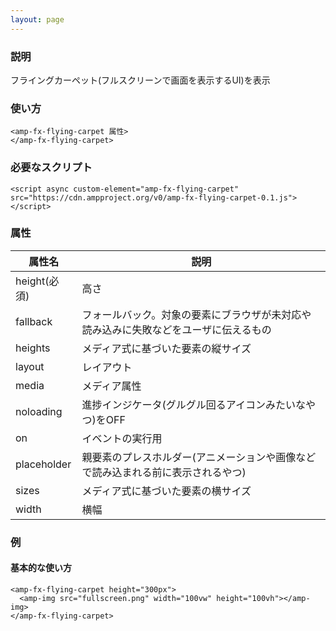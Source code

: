 ```yaml
---
layout: page
---
```


### 説明

フライングカーペット(フルスクリーンで画面を表示するUI)を表示

### 使い方

    <amp-fx-flying-carpet 属性>
    </amp-fx-flying-carpet>

### 必要なスクリプト

    <script async custom-element="amp-fx-flying-carpet" src="https://cdn.ampproject.org/v0/amp-fx-flying-carpet-0.1.js"></script>

### 属性

| 属性名       | 説明                                                   |
|--------------|--------------------------------------------------------|
| height(必須) | 高さ                                                    |
| fallback     | フォールバック。対象の要素にブラウザが未対応や読み込みに失敗などをユーザに伝えるもの |
| heights      | メディア式に基づいた要素の縦サイズ                                 |
| layout       | レイアウト                                                  |
| media        | メディア属性                                               |
| noloading    | 進捗インジケータ(グルグル回るアイコンみたいなやつ)をOFF                      |
| on           | イベントの実行用                                            |
| placeholder  | 親要素のプレスホルダー(アニメーションや画像などで読み込まれる前に表示されるやつ)    |
| sizes        | メディア式に基づいた要素の横サイズ                                 |
| width        | 横幅                                                   |

### 例

#### 基本的な使い方

    <amp-fx-flying-carpet height="300px">
      <amp-img src="fullscreen.png" width="100vw" height="100vh"></amp-img>
    </amp-fx-flying-carpet>
